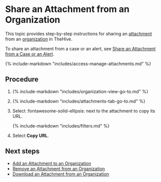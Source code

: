 # Share an Attachment from an Organization

This topic provides step-by-step instructions for sharing an [attachment](../../../analyst-corner/cases/attachments/about-attachments.md) from an [organization](../../../../administration/organizations/about-organizations.md) in TheHive.

To share an attachment from a case or an alert, see [Share an Attachment from a Case or an Alert](../../../analyst-corner/cases/attachments/share-an-attachment-case-alert.md).

{% include-markdown "includes/access-manage-attachments.md" %}

<h2>Procedure</h2>

1. {% include-markdown "includes/organization-view-go-to.md" %}

2. {% include-markdown "includes/attachments-tab-go-to.md" %}

3. Select :fontawesome-solid-ellipsis: next to the attachment to copy its URL.

    {% include-markdown "includes/filters.md" %}

4. Select **Copy URL**.

<h2>Next steps</h2>

* [Add an Attachment to an Organization](add-an-attachment-organization.md)
* [Remove an Attachment from an Organization](remove-an-attachment-organization.md)
* [Download an Attachment from an Organization](download-an-attachment-organization.md)